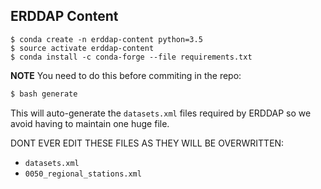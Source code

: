 ## ERDDAP Content

```
$ conda create -n erddap-content python=3.5
$ source activate erddap-content
$ conda install -c conda-forge --file requirements.txt
```

**NOTE** You need to do this before commiting in the repo:

```bash
$ bash generate
```

This will auto-generate the `datasets.xml` files required by ERDDAP so we
avoid having to maintain one huge file.

DONT EVER EDIT THESE FILES AS THEY WILL BE OVERWRITTEN:

* `datasets.xml`
* `0050_regional_stations.xml`
